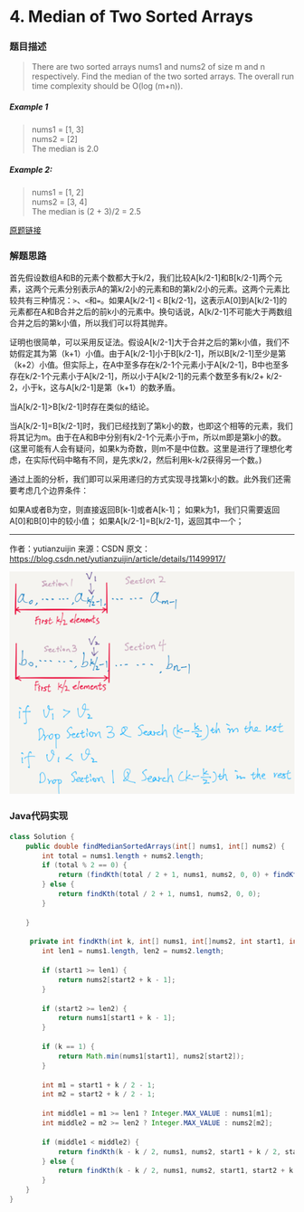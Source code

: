 # 4. Median of Two Sorted Arrays
### 题目描述

> There are two sorted arrays nums1 and nums2 of size m and n respectively.
Find the median of the two sorted arrays. The overall run time complexity should be O(log (m+n)).

##### Example 1
> nums1 = [1, 3]
<br> nums2 = [2]
<br> The median is 2.0

##### Example 2:
>nums1 = [1, 2]
<br> nums2 = [3, 4]
<br> The median is (2 + 3)/2 = 2.5

[原题链接](https://leetcode.com/problems/median-of-two-sorted-arrays/description/)

### 解题思路
首先假设数组A和B的元素个数都大于k/2，我们比较A[k/2-1]和B[k/2-1]两个元素，这两个元素分别表示A的第k/2小的元素和B的第k/2小的元素。这两个元素比较共有三种情况：`>`、`<`和`=`。如果A[k/2-1] `<` B[k/2-1]，这表示A[0]到A[k/2-1]的元素都在A和B合并之后的前k小的元素中。换句话说，A[k/2-1]不可能大于两数组合并之后的第k小值，所以我们可以将其抛弃。

证明也很简单，可以采用反证法。假设A[k/2-1]大于合并之后的第k小值，我们不妨假定其为第（k+1）小值。由于A[k/2-1]小于B[k/2-1]，所以B[k/2-1]至少是第（k+2）小值。但实际上，在A中至多存在k/2-1个元素小于A[k/2-1]，B中也至多存在k/2-1个元素小于A[k/2-1]，所以小于A[k/2-1]的元素个数至多有k/2+ k/2-2，小于k，这与A[k/2-1]是第（k+1）的数矛盾。

当A[k/2-1]>B[k/2-1]时存在类似的结论。

当A[k/2-1]=B[k/2-1]时，我们已经找到了第k小的数，也即这个相等的元素，我们将其记为m。由于在A和B中分别有k/2-1个元素小于m，所以m即是第k小的数。(这里可能有人会有疑问，如果k为奇数，则m不是中位数。这里是进行了理想化考虑，在实际代码中略有不同，是先求k/2，然后利用k-k/2获得另一个数。)

通过上面的分析，我们即可以采用递归的方式实现寻找第k小的数。此外我们还需要考虑几个边界条件：

如果A或者B为空，则直接返回B[k-1]或者A[k-1]；
如果k为1，我们只需要返回A[0]和B[0]中的较小值；
如果A[k/2-1]=B[k/2-1]，返回其中一个；

--------------------- 
作者：yutianzuijin 
来源：CSDN 
原文：https://blog.csdn.net/yutianzuijin/article/details/11499917/ 

![](/assets/median_of_two_sorted_arrays.png)

###  Java代码实现

``` java
class Solution {
    public double findMedianSortedArrays(int[] nums1, int[] nums2) {
        int total = nums1.length + nums2.length;
        if (total % 2 == 0) {
            return (findKth(total / 2 + 1, nums1, nums2, 0, 0) + findKth(total / 2, nums1, nums2, 0, 0)) / 2.0;
        } else {
            return findKth(total / 2 + 1, nums1, nums2, 0, 0);
        }
        
    }

     private int findKth(int k, int[] nums1, int[]nums2, int start1, int start2) {
        int len1 = nums1.length, len2 = nums2.length;
        
        if (start1 >= len1) {
            return nums2[start2 + k - 1];
        }
        
        if (start2 >= len2) {
            return nums1[start1 + k - 1];
        }
        
        if (k == 1) {
            return Math.min(nums1[start1], nums2[start2]);
        }
        
        int m1 = start1 + k / 2 - 1;
        int m2 = start2 + k / 2 - 1;
        
        int middle1 = m1 >= len1 ? Integer.MAX_VALUE : nums1[m1];
        int middle2 = m2 >= len2 ? Integer.MAX_VALUE : nums2[m2];
        
        if (middle1 < middle2) {
            return findKth(k - k / 2, nums1, nums2, start1 + k / 2, start2);
        } else {
            return findKth(k - k / 2, nums1, nums2, start1, start2 + k / 2);
        }
    }
}
```